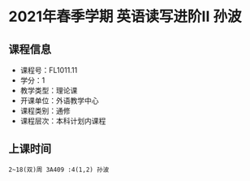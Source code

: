 # 2021年春季学期 英语读写进阶II 孙波






## 课程信息

- 课程号：FL1011.11
- 学分：1
- 教学类型：理论课
- 开课单位：外语教学中心
- 课程类别：通修
- 课程层次：本科计划内课程

## 上课时间

```
2~18(双)周 3A409 :4(1,2) 孙波
```

